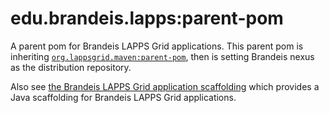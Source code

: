 # edu.brandeis.lapps:parent-pom

A parent pom for Brandeis LAPPS Grid applications.
This parent pom is inheriting [`org.lappsgrid.maven:parent-pom`](https://github.com/lapps/org.lappsgrid.maven.parent-pom), then is setting Brandeis nexus as the distribution repository. 

Also see [the Brandeis LAPPS Grid application scaffolding](https://github.com/brandeis-llc/lapps-app-scaffolding) which provides a Java scaffolding for Brandeis LAPPS Grid applications. 

